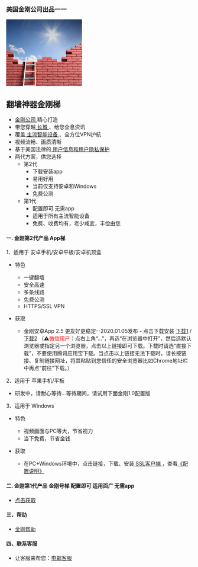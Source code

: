 ### 美国金刚公司出品一一

![image](l-w-s-athird.png)

## 翻墙神器金刚梯
- [ 金刚公司 ](https://github.com/a2zitpro/web/blob/master/a2zitpro.md)精心打造
- 带您穿越[ 长城 ](https://github.com/a2zitpro/web/blob/master/list_abcofvpn.md)、给您全息资讯
- 覆盖[ 主流智能设备 ](https://github.com/a2zitpro/web/blob/master/list_kkproducts&services.md)、全方位VPN护航
- 视频流畅、画质清晰
- 基于美国法律的[ 用户信息和用户隐私保护 ](https://github.com/a2zitpro/web/blob/master/Endusercontract.md)
- 两代方案，供您选择
  - 第2代 
    - 下载安装app 
    - 易用好用
    - 当前仅支持安卓和Windows
    - 免费公测
  - 第1代 
    - 配置即可 无需app 
    - 适用于所有主流智能设备
    - 免费、收费均有，老少咸宜，丰俭由您

#### 一. 金刚第2代产品 App梯
1、适用于 安卓手机/安卓平板/安卓机顶盒

  - 特色
    - 一键翻墙
    - 安全高速 
    - 多条线路 
    - 免费公测 
    - HTTPS/SSL VPN

  - 获取
    - 金刚安卓App 2.5 更友好更稳定--2020.01.05发布 - 点击下载安装 [下载1](https://github.com/a2zitpro/client/releases/download/latest/app-prod-release.apk) / [下载2](https://bitbucket.org/kk64/public/downloads/app-prod-release.apk) （⚠️<font color="red">微信用户</font>：点右上角“...”，再选“在浏览器中打开”，然后选默认浏览器或指定另一个浏览器，点击以上链接即可下载。下载时请选“直接下载”，不要使用腾讯应用宝下载。当点击以上链接无法下载时，请长按链接、复制链接网址，将其粘贴到您信任的安全浏览器比如Chrome地址栏中再点“前往”下载。）


2、适用于 苹果手机/平板

  - 研发中，请耐心等待...等待期间，请试用下面金刚1.0配置版


3、适用于 Windows

  - 特色
    - 视频画面与PC等大，节省视力
    - 当下免费，节省金钱

  - 获取
    - 在PC+Windows环境中，点击链接，下载、安装[ SSL客户端 ](https://github.com/a2zitpro/web/blob/master/win.md)，查看[《配置说明》](https://github.com/a2zitpro/web/blob/master/win.md)

#### 二. 金刚第1代产品 金刚号梯 配置即可 适用面广 无需app
- [点击获取 ](https://github.com/a2zitpro/web/blob/master/list_kkproducts1.0.md)

#### 三、帮助
- [金刚帮助](https://github.com/a2zitpro/web/blob/master/list_helpkkvpn.md)

#### 四、联系客服
- 让客服来帮您：[电邮客服](mailto:cs@a2zitpro.com)

